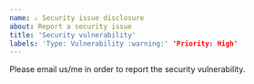 ```yaml
---
name: ⚠️ Security issue disclosure
about: Report a security issue
title: 'Security vulnerability'
labels: 'Type: Vulnerability :warning:' 'Priority: High'
---
```


Please email us/me in order to report the security vulnerability.
